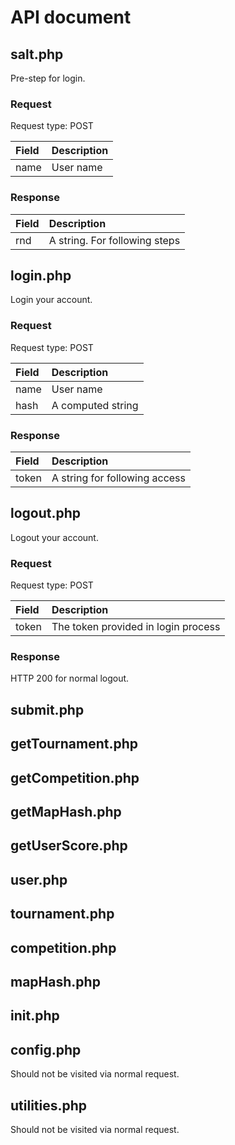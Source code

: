 # API document
<!-- normal user-->

## salt.php

Pre-step for login.

### Request

Request type: POST

|Field|Description|
|:---|:---|
|name|User name|

### Response

|Field|Description|
|:---|:---|
|rnd|A string. For following steps|

## login.php

Login your account.

### Request

Request type: POST

|Field|Description|
|:---|:---|
|name|User name|
|hash|A computed string|

### Response

|Field|Description|
|:---|:---|
|token|A string for following access|

## logout.php

Logout your account.

### Request

Request type: POST

|Field|Description|
|:---|:---|
|token|The token provided in login process|

### Response

HTTP 200 for normal logout.

## submit.php

## getTournament.php

## getCompetition.php

## getMapHash.php

<!-- tournament operation-->

## getUserScore.php

<!-- admin operation-->

## user.php

## tournament.php

## competition.php

## mapHash.php

<!-- server only-->

## init.php

## config.php

Should not be visited via normal request.

## utilities.php

Should not be visited via normal request.